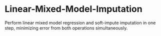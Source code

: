 # Linear-Mixed-Model-Imputation
Perform linear mixed model regression and soft-impute imputation in one step, minimizing error from both operations simultaneously.
